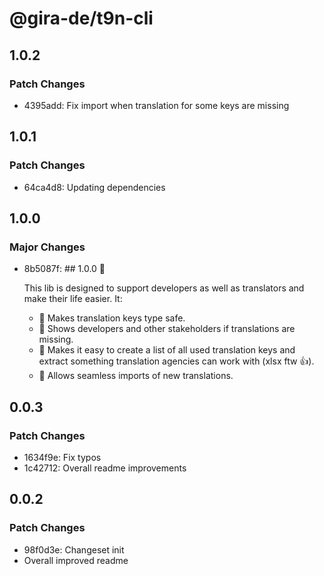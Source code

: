 # @gira-de/t9n-cli

## 1.0.2

### Patch Changes

- 4395add: Fix import when translation for some keys are missing

## 1.0.1

### Patch Changes

- 64ca4d8: Updating dependencies

## 1.0.0

### Major Changes

- 8b5087f: ## 1.0.0 🥳

  This lib is designed to support developers as well as translators and make their life easier. It:

  - 📖 Makes translation keys type safe.
  - 🚨 Shows developers and other stakeholders if translations are missing.
  - 👜 Makes it easy to create a list of all used translation keys and extract something translation agencies can work with (xlsx ftw 👍).
  - 🛬 Allows seamless imports of new translations.

## 0.0.3

### Patch Changes

- 1634f9e: Fix typos
- 1c42712: Overall readme improvements

## 0.0.2

### Patch Changes

- 98f0d3e: Changeset init
- Overall improved readme
